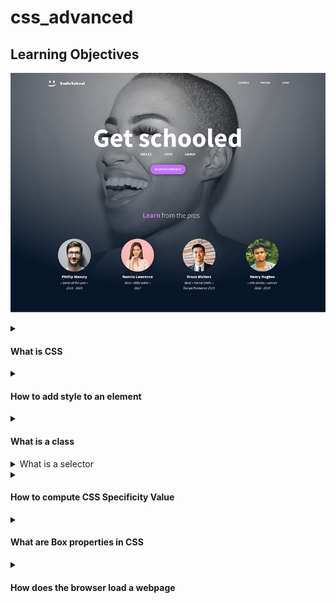 # css_advanced
## Learning Objectives

![Header and Banner](images/header%20and%20banner.jpg)

<details><summary><h4>What is CSS</h4></summary>

CSS stands for Cascading Style Sheets. It is a stylesheet language used to describe how HTML elements should look on a webpage.<br>
HTML structures the content, CSS styles it. You can change font sizes, colors, add margins, and much more using CSS. It is important because CSS makes web pages visually appealing as well as
separating content (HTML) from styling (CSS), making it easier to maintain.
</details>

<details><summary><h4>How to add style to an element</h4></summary>

1. <b>Inline Style:</b> Directly within the HTML element using the 'style' attribute.
```
<p style="color: red;">This is red text.</p>
```
2. <b>Internal Style Sheet:</b> Within the HTML file but inside the \<head> section using \<style> tags.
```
<style>
  p {
    color: red;
  }
</style>
```
3. <b>External Style Sheet:</b> In a separate .css file, linked to the HTML file.
```
/* styles.css */
p {
  color: red;
}
```
```
<!-- index.html -->
<link rel="stylesheet" href="styles.css">
```
- <b>Best Practices</b><br>
Use external stylesheets for larger projects for better organization and reusability.

</details>

<details><summary><h4>What is a class</h4></summary>

In CSS, a class is a way to select multiple elements that share the same styling. Unlike IDs, which are unique, classes can be reused. This allows you to apply the same style to multiple elements without repeating code.
```
.my-class {
  font-size: 20px;
  color: blue;
}
```
</details>

<details><summary>What is a selector</summary>

A selector in CSS is used to target HTML elements and apply styles to them. They are the building blocks of CSS, allowing you to target what you want to style.<br>
<b>Types of selectors include:</b>

- <b>Type selectors:</b> Target by element type (p, h1)
- <b>Class selectors:</b> Target by class (.my-class)
- <b>ID selectors:</b> Target by ID (#my-id)
</details>

<details><summary><h4>How to compute CSS Specificity Value</h4></summary>

The specificity of a CSS rule is determined by a set of rules usually calculated in a (0,0,0,0) format:

- !Important flagged styles.<br>([#]-0-0-0-0)
- Inline styles: Highest specificity.<br>([#]-0-0-0)
- IDs: More specific than any class.<br>([#]-0-0)
- Classes, attributes, and pseudo-classes: Next level down.<br>(0-[#]-0)
- Type selectors and pseudo-elements: Lowest level.<br>(0-0-[#])

EXAMPLES:
- ' .my-class p ': (0,1,1) - 0 IDs, 1 Class, 1 Element
- ' #my-id .my-class ': (1,1,0) - 1 ID, 1 Class, 0 Elements
</details>

<details>
<summary><h4>What are Box properties in CSS</h4></summary>

These properties help in arranging elements properly on a page.
These properties control layout:
- <b>Margin:</b> Outside the border.
- <b>Border:</b> Surrounds the padding and content.
- <b>Padding:</b>  Inside the border, outside the content.
- <b>Content:</b> The actual content.
<img src="images/CSS-Box-Model.webp" alt="box-model-css" width="300"/>
</details>

<details>
<summary><h4>How does the browser load a webpage</h4></summary><br>

1. <b>DNS Lookup:</b> Translates URL to IP address.
- The browser converts the human-friendly URL into an IP address.
2. <b>HTTP Request:</b> Browser requests data.
- The browser asks the server at that IP address for the webpage content.
3. <b>Server Response:</b> Sends back files.
- The server sends back the necessary files like HTML, CSS, and JS.
4. <b>Browser Render:</b> Parses HTML and CSS, runs JS, and renders the page.
- Finally, your browser combines these files to display the webpage you see.
</details>
